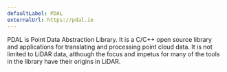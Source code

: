 ```yaml
---
defaultLabel: PDAL
externalUrl: https://pdal.io
---
```


PDAL is Point Data Abstraction Library. It is a C/C++ open source library and applications for translating and processing point cloud data. It is not limited to LiDAR data, although the focus and impetus for many of the tools in the library have their origins in LiDAR.
